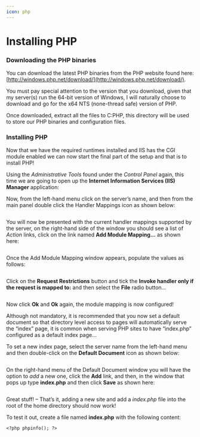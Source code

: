 ```yaml
---
icon: php
---
```


# Installing PHP

### Downloading the PHP binaries <a href="#downloading-the-php-binaries" id="downloading-the-php-binaries"></a>

You can download the latest PHP binaries from the PHP website found here: [http://windows.php.net/download/](http://windows.php.net/download/).

You must pay special attention to the version that you download, given that my server(s) run the 64-bit version of Windows, I will naturally choose to download and go for the x64 NTS (none-thread safe) version of PHP.

Once downloaded, extract all the files to C:PHP, this directory will be used to store our PHP binaries and configuration files.

### Installing PHP <a href="#installing-php" id="installing-php"></a>

Now that we have the required runtimes installed and IIS has the CGI module enabled we can now start the final part of the setup and that is to install PHP!

Using the _Administrative Tools_ found under the _Control Panel_ again, this time we are going to open up the **Internet Information Services (IIS) Manager** application:

Now, from the left-hand menu click on the server’s name, and then from the main panel double click the Handler Mappings icon as shown below:

<figure><img src="https://s3.amazonaws.com/cdn.freshdesk.com/data/helpdesk/attachments/production/33059940134/original/uJ-avuPGGP2dAvgz1jewkrLRAqAZYn0hKA.png?1623318728" alt=""><figcaption></figcaption></figure>

You will now be presented with the current handler mappings supported by the server, on the right-hand side of the window you should see a list of _Action_ links, click on the link named **Add Module Mapping…** as shown here:

<figure><img src="https://s3.amazonaws.com/cdn.freshdesk.com/data/helpdesk/attachments/production/33059940138/original/b4E7uVZgweuPC8y2OBsL4hEtcMNH6N0gsQ.png?1623318728" alt=""><figcaption></figcaption></figure>

Once the Add Module Mapping window appears, populate the values as follows:

<figure><img src="https://s3.amazonaws.com/cdn.freshdesk.com/data/helpdesk/attachments/production/33059940137/original/b8Cp_9bh3V_j5hPO4W2TSSyk3yrf3B7vpQ.png?1623318728" alt=""><figcaption></figcaption></figure>

Click on the **Request Restrictions** button and tick the **Invoke handler only if the request is mapped to:** and then select the **File** radio button…

<figure><img src="https://s3.amazonaws.com/cdn.freshdesk.com/data/helpdesk/attachments/production/33059940140/original/uKSuq7V5e5zzPJ36Y2RyAusuFqrC3NlT0w.png?1623318729" alt=""><figcaption></figcaption></figure>

Now click **Ok** and **Ok** again, the module mapping is now configured!

Although not mandatory, it is recommended that you now set a default document so that directory level access to pages will automatically serve the “index” page, it is common when serving PHP sites to have “index.php” configured as a default index page…

To set a new index page, select the server name from the left-hand menu and then double-click on the **Default Document** icon as shown below:

<figure><img src="https://s3.amazonaws.com/cdn.freshdesk.com/data/helpdesk/attachments/production/33059940139/original/KcBVuAxc9x66BVEBimEOpCD5fKCINeUoxA.png?1623318728" alt=""><figcaption></figcaption></figure>

On the right-hand menu of the Default Document window you will have the option to _add_ a new one, click the **Add** link, and then, in the window that pops up type **index.php** and then click **Save** as shown here:

<figure><img src="https://s3.amazonaws.com/cdn.freshdesk.com/data/helpdesk/attachments/production/33059940133/original/9E7lJX5FQp6oKjgtSqmg8XRweMy5NIrXAg.png?1623318728" alt=""><figcaption></figcaption></figure>

Great stuff! – That’s it, adding a new site and add a _index.php_ file into the root of the home directory should now work!

To test it out, create a file named **index.php** with the following content:

```
<?php phpinfo(); ?>
```
